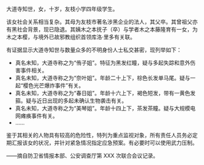 大道寺知世，女，十岁，友枝小学四年级学生。

该女社会关系相当复杂。其母为友枝市著名涉黑企业的法人，其父卒。其曾祖父亦有黑社会背景，现已隐退。其姨木之本抚子（卒）与学者木之本藤隆育有一女，为木之本樱，与境外已故邪教组织首领库洛·里多有关联。

有证据显示大道寺知世与数量众多的不明身份人士私交甚密，现列举如下：

*   真名未知，大道寺称之为“侑子姐”。特征为黑发红瞳，疑与多起失踪和意外伤害事件相关。
*   真名未知，大道寺称之为“奈叶姐”。年龄二十上下，棕色长发单马尾。疑与一起“樱色光芒爆炸事件”有关。
*   真名未知，大道寺称之为“春日姐”。年龄十六上下，褐色短发，带有一黄色发箍。疑与近日出现的多起未确认生物袭击有关。
*   真名未知，大道寺称之为“美琴姐”。年龄十四上下，茶发茶瞳。疑与大规模电网瘫痪事件有关。
*   ……

鉴于其相关的人物具有较高的危险性，特列为重点监视对象，所有责任人员务必定期汇报该女的状况，并针对紧急情况指定应急预案。有必要时可以使用武力压制。

——摘自防卫省情报本部、公安调查厅第 XXX 次联合会议记录。
